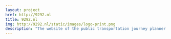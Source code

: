 ```yaml
---
layout: project
href: http://9292.nl
title: 9292.nl
img: http://9292.nl/static/images/logo-print.png
description: "The website of the public transportation journey planner. 9292 new website, mobile website, personal environment, enhancements for accessibility. Techniques used: html5, css3, jQuery"
---
```

